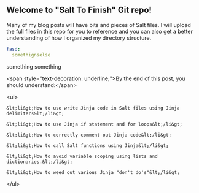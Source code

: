 ## Welcome to "Salt To Finish" Git repo!

Many of my blog posts will have bits and pieces of Salt files. I will upload the full files in this repo for you to reference and you can also get a better understanding of how I organized my directory structure.

```yaml
fasd:
  somethignselse
```

something something



&lt;span style="text-decoration: underline;"&gt;By the end of this post, you should understand:&lt;/span&gt;

&lt;ul&gt;

 	&lt;li&gt;How to use write Jinja code in Salt files using Jinja delimiters&lt;/li&gt;

 	&lt;li&gt;How to use Jinja if statement and for loops&lt;/li&gt;

 	&lt;li&gt;How to correctly comment out Jinja code&lt;/li&gt;

 	&lt;li&gt;How to call Salt functions using Jinja&lt;/li&gt;

 	&lt;li&gt;How to avoid variable scoping using lists and dictionaries.&lt;/li&gt;

 	&lt;li&gt;How to weed out various Jinja "don't do's"&lt;/li&gt;

&lt;/ul&gt;


